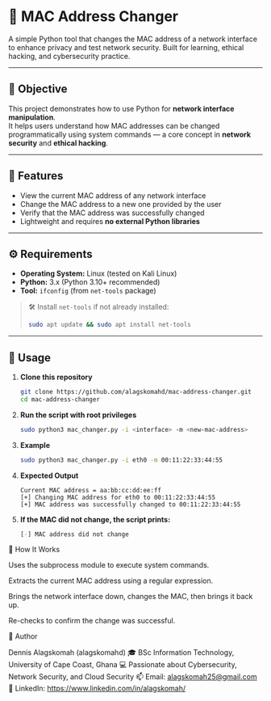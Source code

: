 # 🧠 MAC Address Changer

A simple Python tool that changes the MAC address of a network interface to enhance privacy and test network security. Built for learning, ethical hacking, and cybersecurity practice.

---

## 🎯 Objective
This project demonstrates how to use Python for **network interface manipulation**.  
It helps users understand how MAC addresses can be changed programmatically using system commands — a core concept in **network security** and **ethical hacking**.

---

## 🧩 Features
- View the current MAC address of any network interface  
- Change the MAC address to a new one provided by the user  
- Verify that the MAC address was successfully changed  
- Lightweight and requires **no external Python libraries**

---

## ⚙️ Requirements
- **Operating System:** Linux (tested on Kali Linux)  
- **Python:** 3.x (Python 3.10+ recommended)  
- **Tool:** `ifconfig` (from `net-tools` package)

> 🛠️ Install `net-tools` if not already installed:
> ```bash
> sudo apt update && sudo apt install net-tools
> ```

---

## 🚀 Usage

1. **Clone this repository**
   ```bash
   git clone https://github.com/alagskomahd/mac-address-changer.git
   cd mac-address-changer
   
2. **Run the script with root privileges**
   ```bash
   sudo python3 mac_changer.py -i <interface> -m <new-mac-address>
   
3. **Example**
   ```bash
   sudo python3 mac_changer.py -i eth0 -m 00:11:22:33:44:55

4. **Expected Output**
   ```pgsql
   Current MAC address = aa:bb:cc:dd:ee:ff
   [+] Changing MAC address for eth0 to 00:11:22:33:44:55
   [+] MAC address was successfully changed to 00:11:22:33:44:55

5. **If the MAC did not change, the script prints:**
   ```css
   [-] MAC address did not change

🧠 How It Works

Uses the subprocess module to execute system commands.

Extracts the current MAC address using a regular expression.

Brings the network interface down, changes the MAC, then brings it back up.

Re-checks to confirm the change was successful.

👤 Author

Dennis Alagskomah (alagskomahd)
🎓 BSc Information Technology, University of Cape Coast, Ghana
💻 Passionate about Cybersecurity, Network Security, and Cloud Security
📫 Email: alagskomah25@gmail.com
🔗 LinkedIn: https://www.linkedin.com/in/alagskomah/
   






   

